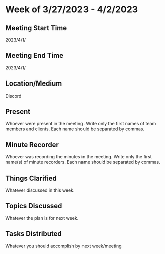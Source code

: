 # Week of 3/27/2023 - 4/2/2023

## Meeting Start Time

2023/4/1/

## Meeting End Time

2023/4/1/

## Location/Medium

Discord

## Present

Whoever were present in the meeting. Write only the first names of team members and clients. Each name should be separated by commas.

## Minute Recorder

Whoever was recording the minutes in the meeting. Write only the first name(s) of minute recorders. Each name should be separated by commas.

## Things Clarified

Whatever discussed in this week.

## Topics Discussed

Whatever the plan is for next week.

## Tasks Distributed

Whatever you should accomplish by next week/meeting
